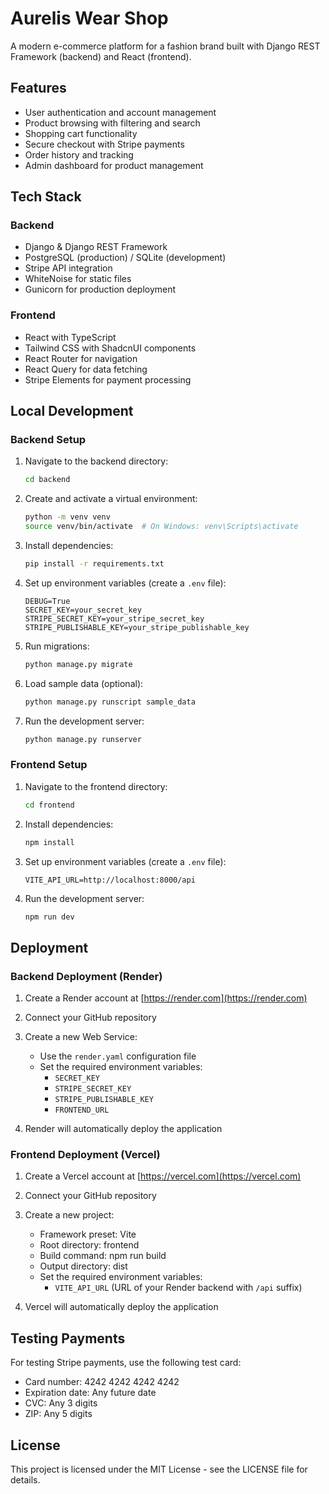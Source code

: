 # Aurelis Wear Shop

A modern e-commerce platform for a fashion brand built with Django REST Framework (backend) and React (frontend).

## Features

- User authentication and account management
- Product browsing with filtering and search
- Shopping cart functionality
- Secure checkout with Stripe payments
- Order history and tracking
- Admin dashboard for product management

## Tech Stack

### Backend
- Django & Django REST Framework
- PostgreSQL (production) / SQLite (development)
- Stripe API integration
- WhiteNoise for static files
- Gunicorn for production deployment

### Frontend
- React with TypeScript
- Tailwind CSS with ShadcnUI components
- React Router for navigation
- React Query for data fetching
- Stripe Elements for payment processing

## Local Development

### Backend Setup

1. Navigate to the backend directory:
   ```bash
   cd backend
   ```

2. Create and activate a virtual environment:
   ```bash
   python -m venv venv
   source venv/bin/activate  # On Windows: venv\Scripts\activate
   ```

3. Install dependencies:
   ```bash
   pip install -r requirements.txt
   ```

4. Set up environment variables (create a `.env` file):
   ```
   DEBUG=True
   SECRET_KEY=your_secret_key
   STRIPE_SECRET_KEY=your_stripe_secret_key
   STRIPE_PUBLISHABLE_KEY=your_stripe_publishable_key
   ```

5. Run migrations:
   ```bash
   python manage.py migrate
   ```

6. Load sample data (optional):
   ```bash
   python manage.py runscript sample_data
   ```

7. Run the development server:
   ```bash
   python manage.py runserver
   ```

### Frontend Setup

1. Navigate to the frontend directory:
   ```bash
   cd frontend
   ```

2. Install dependencies:
   ```bash
   npm install
   ```

3. Set up environment variables (create a `.env` file):
   ```
   VITE_API_URL=http://localhost:8000/api
   ```

4. Run the development server:
   ```bash
   npm run dev
   ```

## Deployment

### Backend Deployment (Render)

1. Create a Render account at [https://render.com](https://render.com)

2. Connect your GitHub repository

3. Create a new Web Service:
   - Use the `render.yaml` configuration file
   - Set the required environment variables:
     - `SECRET_KEY`
     - `STRIPE_SECRET_KEY`
     - `STRIPE_PUBLISHABLE_KEY`
     - `FRONTEND_URL`

4. Render will automatically deploy the application

### Frontend Deployment (Vercel)

1. Create a Vercel account at [https://vercel.com](https://vercel.com)

2. Connect your GitHub repository

3. Create a new project:
   - Framework preset: Vite
   - Root directory: frontend
   - Build command: npm run build
   - Output directory: dist
   - Set the required environment variables:
     - `VITE_API_URL` (URL of your Render backend with `/api` suffix)

4. Vercel will automatically deploy the application

## Testing Payments

For testing Stripe payments, use the following test card:
- Card number: 4242 4242 4242 4242
- Expiration date: Any future date
- CVC: Any 3 digits
- ZIP: Any 5 digits

## License

This project is licensed under the MIT License - see the LICENSE file for details. 